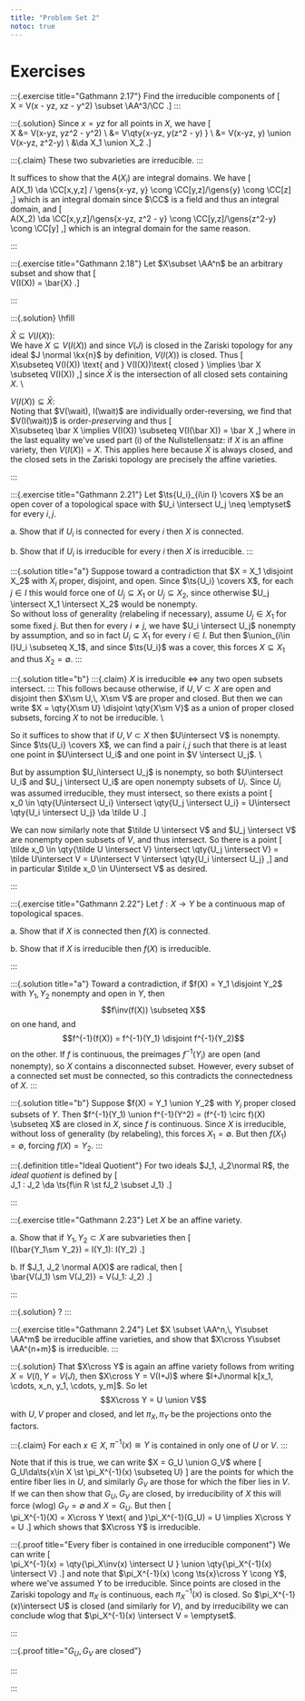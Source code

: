 ```yaml
---
title: "Problem Set 2"
notoc: true
---
```


# Exercises


:::{.exercise title="Gathmann 2.17"}
Find the irreducible components of 
\[  
X = V(x - yz, xz - y^2) \subset \AA^3/\CC
.\]
:::

:::{.solution}
Since $x=yz$ for all points in $X$, we have
\[  
X &= V(x-yz, yz^2 - y^2) \\
&= V\qty{x-yz, y(z^2 - y) } \\
&= V(x-yz, y) \union V(x-yz, z^2-y) \\
&\da X_1 \union X_2
.\]

:::{.claim}
These two subvarieties are irreducible.
:::

It suffices to show that the $A(X_i)$ are integral domains.
We have
\[  
A(X_1) \da \CC[x,y,z] / \gens{x-yz, y} \cong \CC[y,z]/\gens{y} \cong \CC[z]
,\]
which is an integral domain since $\CC$ is a field and thus an integral domain, and
\[  
A(X_2) \da \CC[x,y,z]/\gens{x-yz, z^2 - y} \cong \CC[y,z]/\gens{z^2-y} \cong \CC[y]
,\]
which is an integral domain for the same reason.




:::



:::{.exercise title="Gathmann 2.18"}
Let $X\subset \AA^n$ be an arbitrary subset and show that 
\[  
V(I(X)) = \bar{X}
.\]

:::

:::{.solution}
\hfill

$\bar X \subseteq V(I(X))$:
\
We have $X\subseteq V(I(X))$ and since $V(J)$ is closed in the Zariski topology for any ideal $J \normal \kx{n}$ by definition, $V(I(X))$ is closed.
Thus 
\[  
X\subseteq V(I(X)) \text{ and } V(I(X))\text{ closed } \implies \bar X \subseteq V(I(X))
,\]
since $\bar X$ is the intersection of all closed sets containing $X$.
\

$V(I(X)) \subseteq \bar X$:
\
Noting that $V(\wait), I(\wait)$ are individually order-reversing, we find that $V(I(\wait))$ is order-*preserving* and thus
\[  
X\subseteq \bar X \implies V(I(X)) \subseteq V(I(\bar X)) = \bar X
,\]
where in the last equality we've used part (i) of the Nullstellensatz: if $X$ is an affine variety, then $V(I(X)) = X$.
This applies here because $\bar X$ is always closed, and the closed sets in the Zariski topology are precisely the affine varieties.



:::


:::{.exercise title="Gathmann 2.21"}
Let $\ts{U_i}_{i\in I} \covers X$ be an open cover of a topological space with $U_i \intersect U_j \neq \emptyset$ for every $i, j$.

a. Show that if $U_i$ is connected for every $i$ then $X$ is connected.

b. Show that if $U_i$ is irreducible for every $i$ then $X$ is irreducible.
:::

:::{.solution title="a"}
Suppose toward a contradiction that $X = X_1 \disjoint X_2$ with $X_i$ proper, disjoint, and open.
Since $\ts{U_i} \covers X$, for each $j\in I$ this would force one of $U_j \subseteq X_1$ or $U_j \subseteq X_2$, since otherwise $U_j \intersect X_1 \intersect X_2$ would be nonempty.
\
So without loss of generality (relabeling if necessary), assume $U_j \in X_1$ for some fixed $j$.
But then for every $i\neq j$, we have $U_i \intersect U_j$ nonempty by assumption, and so in fact $U_i \subseteq X_1$ for every $i\in I$.
But then $\union_{i\in I}U_i \subseteq X_1$, and since $\ts{U_i}$ was a cover, this forces $X\subseteq X_1$ and thus $X_2 = \emptyset$.
:::


:::{.solution title="b"}
:::{.claim}
$X$ is irreducible $\iff$ any two open subsets intersect.
:::
This follows because otherwise, if $U, V \subset X$ are open and disjoint then $X\sm U,\, X\sm V$ are proper and closed.
But then we can write $X = \qty{X\sm U} \disjoint \qty{X\sm V}$ as a union of proper closed subsets, forcing $X$ to not be irreducible.
\

So it suffices to show that if $U, V\subset X$ then $U\intersect V$ is nonempty.
Since $\ts{U_i} \covers X$, we can find a pair $i, j$ such that there is at least one point in $U\intersect U_i$ and one point in $V \intersect U_j$.
\

But by assumption $U_i\intersect U_j$ is nonempty, so both $U\intersect U_i$ and $U_j \intersect U_i$ are open nonempty subsets of $U_i$.
Since $U_i$ was assumed irreducible, they must intersect, so there exists a point
\[  
x_0 \in \qty{U\intersect U_i} \intersect \qty{U_j \intersect U_i} = U\intersect \qty{U_i \intersect U_j} \da \tilde U
.\]

We can now similarly note that $\tilde U \intersect V$ and $U_j \intersect V$ are nonempty open subsets of $V$, and thus intersect.
So there is a point
\[  
\tilde x_0 \in \qty{\tilde U \intersect V} \intersect \qty{U_j \intersect V} = \tilde U\intersect V = U\intersect V \intersect \qty{U_i \intersect U_j}
,\]
and in particular $\tilde x_0 \in U\intersect V$ as desired.

:::


:::{.exercise title="Gathmann 2.22"}
Let $f:X\to Y$ be a continuous map of topological spaces.

a. Show that if $X$ is connected then $f(X)$ is connected.

b. Show that if $X$ is irreducible then $f(X)$ is irreducible.

:::

:::{.solution title="a"}
Toward a contradiction, if $f(X) = Y_1 \disjoint Y_2$ with $Y_1, Y_2$ nonempty and open in $Y$, then 
$$f\inv(f(X)) \subseteq X$$ 
on one hand, and 
$$f^{-1}(f(X)) = f^{-1}(Y_1) \disjoint f^{-1}(Y_2)$$
on the other.
If $f$ is continuous, the preimages $f^{-1}(Y_i)$ are open (and nonempty), so $X$ contains a disconnected subset.
However, every subset of a connected set must be connected, so this contradicts the connectedness of $X$.
:::

:::{.solution title="b"}
Suppose $f(X) = Y_1 \union Y_2$ with $Y_i$ proper closed subsets of $Y$.
Then $f^{-1}(Y_1) \union f^{-1}(Y^2) = (f^{-1} \circ f)(X) \subseteq X$ are closed in $X$, since $f$ is continuous.
Since $X$ is irreducible, without loss of generality (by relabeling), this forces $X_1 = \emptyset$.
But then $f(X_1) = \emptyset$, forcing $f(X) = Y_2$.
:::



:::{.definition title="Ideal Quotient"}
For two ideals $J_1, J_2\normal R$, the *ideal quotient* is defined by
\[  
J_1 : J_2 \da \ts{f\in R \st fJ_2 \subset J_1}
.\]

:::


:::{.exercise title="Gathmann 2.23"}
Let $X$ be an affine variety.

a. Show that if $Y_1, Y_2 \subset X$ are subvarieties then 
\[  
I(\bar{Y_1\sm Y_2}) = I(Y_1): I(Y_2)
.\]

b. If $J_1, J_2 \normal A(X)$ are radical, then
\[  
\bar{V(J_1) \sm V(J_2)} = V(J_1: J_2)
.\]

:::

:::{.solution}
?
:::


:::{.exercise title="Gathmann 2.24"}
Let $X \subset \AA^n,\, Y\subset \AA^m$ be irreducible affine varieties, and show that $X\cross Y\subset \AA^{n+m}$ is irreducible.
:::

:::{.solution}
That $X\cross Y$ is again an affine variety follows from writing $X=V(I),\, Y=V(J)$, then $X\cross Y = V(I+J)$ where $I+J\normal k[x_1, \cdots, x_n, y_1, \cdots, y_m]$.
So let 
$$X\cross Y = U \union V$$ 
with $U, V$ proper and closed, and let $\pi_X, \pi_Y$ be the projections onto the factors.

:::{.claim}
For each $x\in X$, $\pi^{-1}(x) \cong Y$ is contained in only one of $U$ or $V$.
:::

Note that if this is true, we can write $X = G_U \union G_V$ where 
\[  
G_U\da\ts{x\in X \st \pi_X^{-1}(x) \subseteq U}
\]
are the points for which the entire fiber lies in $U$, and similarly $G_V$ are those for which the fiber lies in $V$.
If we can then show that $G_U, G_V$ are closed, by irreducibility of $X$ this will force (wlog) $G_V = \emptyset$ and $X = G_U$.
But then 
\[  
\pi_X^{-1}(X) = X\cross Y \text{ and }\pi_X^{-1}(G_U) = U  \implies X\cross Y = U
.\]
which shows that $X\cross Y$ is irreducible.

:::{.proof title="Every fiber is contained in one irreducible component"}
We can write 
\[  
\pi_X^{-1}(x) = \qty{\pi_X\inv(x) \intersect U } \union \qty{\pi_X^{-1}(x) \intersect V}
.\]
and note that $\pi_X^{-1}(x) \cong \ts{x}\cross Y \cong Y$, where we've assumed $Y$ to be irreducible.
Since points are closed in the Zariski topology and $\pi_X$ is continuous, each $\pi_X^{-1}(x)$ is closed.
So $\pi_X^{-1}(x)\intersect U$ is closed (and similarly for $V$), and by irreducibility we can conclude wlog that $\pi_X^{-1}(x) \intersect V = \emptyset$.

:::

:::{.proof title="$G_U, G_V$ are closed"}

:::


:::




